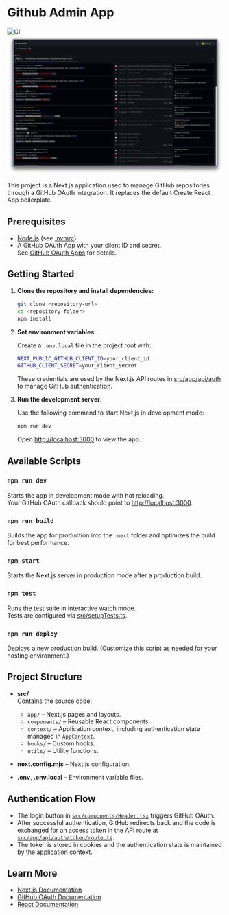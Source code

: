 # Github Admin App

![CI](https://github.com/ashwin-pc/github-admin/actions/workflows/ci.yml/badge.svg)
![App Screenshot](./docs/github-admin.png)

This project is a Next.js application used to manage GitHub repositories through a GitHub OAuth integration. It replaces the default Create React App boilerplate.

## Prerequisites

- [Node.js](https://nodejs.org/) (see [.nvmrc](.nvmrc))
- A GitHub OAuth App with your client ID and secret.  
  See [GitHub OAuth Apps](https://github.com/settings/developers) for details.

## Getting Started

1. **Clone the repository and install dependencies:**

   ```sh
   git clone <repository-url>
   cd <repository-folder>
   npm install
   ```

2. **Set environment variables:**

   Create a `.env.local` file in the project root with:
   ```sh
   NEXT_PUBLIC_GITHUB_CLIENT_ID=your_client_id
   GITHUB_CLIENT_SECRET=your_client_secret
   ```
   These credentials are used by the Next.js API routes in [src/app/api/auth](src/app/api/auth) to manage GitHub authentication.

3. **Run the development server:**

   Use the following command to start Next.js in development mode:
   ```sh
   npm run dev
   ```
   Open [http://localhost:3000](http://localhost:3000) to view the app.

## Available Scripts

### `npm run dev`
Starts the app in development mode with hot reloading.  
Your GitHub OAuth callback should point to [http://localhost:3000](http://localhost:3000).

### `npm run build`
Builds the app for production into the `.next` folder and optimizes the build for best performance.

### `npm start`
Starts the Next.js server in production mode after a production build.

### `npm test`
Runs the test suite in interactive watch mode.  
Tests are configured via [src/setupTests.ts](src/setupTests.ts).

### `npm run deploy`
Deploys a new production build. (Customize this script as needed for your hosting environment.)

## Project Structure

- **src/**  
  Contains the source code:
  - `app/` – Next.js pages and layouts.
  - `components/` – Reusable React components.
  - `context/` – Application context, including authentication state managed in [`AppContext`](src/components/AppContext.tsx).
  - `hooks/` – Custom hooks.
  - `utils/` – Utility functions.

- **next.config.mjs** – Next.js configuration.

- **.env**, **.env.local** – Environment variable files.

## Authentication Flow

- The login button in [`src/components/Header.tsx`](src/components/Header.tsx) triggers GitHub OAuth.
- After successful authentication, GitHub redirects back and the code is exchanged for an access token in the API route at [`src/app/api/auth/token/route.ts`](src/app/api/auth/token/route.ts).
- The token is stored in cookies and the authentication state is maintained by the application context.

## Learn More

- [Next.js Documentation](https://nextjs.org/docs)
- [GitHub OAuth Documentation](https://docs.github.com/en/developers/apps/building-oauth-apps)
- [React Documentation](https://reactjs.org/)

